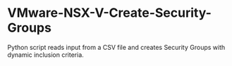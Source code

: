 # VMware-NSX-V-Create-Security-Groups
Python script reads input from a CSV file and creates Security Groups with dynamic inclusion criteria.
